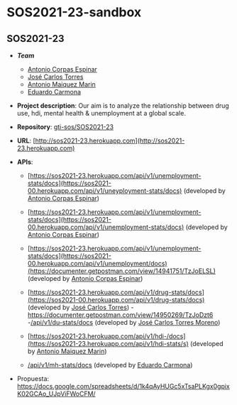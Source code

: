 # SOS2021-23-sandbox
## SOS2021-23

- **_Team_**
  - [Antonio Corpas Espinar](https://github.com/ace58)
  - [José Carlos Torres](https://github.com/secaasecas)
  - [Antonio Maiquez Marin](https://github.com/Jackman97)
  - [Eduardo Carmona](https://github.com/Beelthazad)
- **Project description**: Our aim is to analyze the relationship between drug use, hdi, mental health & unemployment at a global scale.
- **Repository**: [gti-sos/SOS2021-23](https://github.com/gti-sos/SOS2021-23)
- **URL**: [http://sos2021-23.herokuapp.com](http://sos2021-23.herokuapp.com)
-  **APIs**:
    - [https://sos2021-23.herokuapp.com/api/v1/unemployment-stats/docs](https://sos2021-00.herokuapp.com/api/v1/uneyployment-stats/docs) (developed by [Antonio Corpas Espinar](https://github.com/ace58))

    - [https://sos2021-23.herokuapp.com/api/v1/unemployment-stats/docs](https://sos2021-00.herokuapp.com/api/v1/unemployment-stats/docs) (developed by [Antonio Corpas Espinar](https://github.com/ace58))

    - [https://sos2021-23.herokuapp.com/api/v1/unemployment-stats/docs](https://sos2021-00.herokuapp.com/api/v1/unemployment/docs)(https://documenter.getpostman.com/view/14941751/TzJoELSL) (developed by [Antonio Corpas Espinar](https://github.com/ace58))
    - [https://sos2021-23.herokuapp.com/api/v1/drug-stats/docs](https://sos2021-00.herokuapp.com/api/v1/drug-stats/docs) (developed by [José Carlos Torres](https://github.com/secaasecas))
	-https://documenter.getpostman.com/view/14950269/TzJoDzt6
	-[/api/v1/du-stats/docs](https://documenter.getpostman.com/view/14950269/TzJoDzt6) (developed by [José Carlos Torres Moreno](https://github.com/secaasecas))
    - [https://sos2021-23.herokuapp.com/api/v1/hdi-/docs](https://sos2021-23.herokuapp.com/api/v1/hdi-stats/s) (developed by [Antonio Maiquez Marin](https://github.com/Jackman97))
    - [/api/v1/mh-stats/docs](https://documenter.getpostman.com/view/14943559/TzJoDfQ5) (developed by [Eduardo Carmona](https://github.com/Beelthazad))

- Propuesta: https://docs.google.com/spreadsheets/d/1k4qAyHUGc5xTsaPLKgx0gpixK02GCAo_UJpViFWoCFM/
